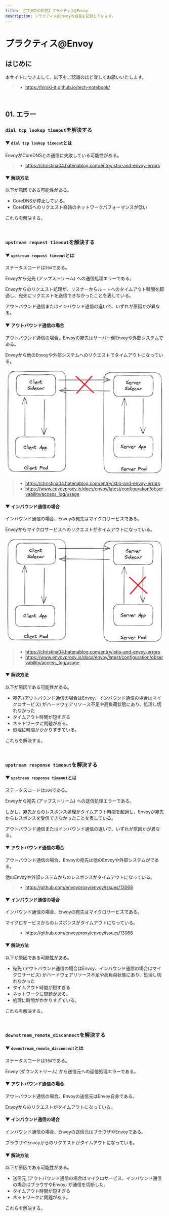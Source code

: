 ```yaml
---
title: 【IT技術の知見】プラクティス@Envoy
description: プラクティス@Envoyの知見を記録しています。
---
```


# プラクティス@Envoy

## はじめに

本サイトにつきまして、以下をご認識のほど宜しくお願いいたします。

> - https://hiroki-it.github.io/tech-notebook/

<br>

## 01. エラー

### `dial tcp lookup timeout`を解決する

#### ▼ `dial tcp lookup timeout`とは

EnvoyがCoreDNSとの通信に失敗している可能性がある。

> - https://christina04.hatenablog.com/entry/istio-and-envoy-errors

#### ▼ 解決方法

以下が原因である可能性がある。

- CoreDNSが停止している。
- CoreDNSへのリクエスト経路のネットワークパフォーマンスが低い

これらを解決する。

<br>

### `upstream request timeout`を解決する

#### ▼ `upstream request timeout`とは

ステータスコードは`504`である。

Envoyから宛先 (アップストリーム) への送信処理エラーである。

Envoyからのリクエスト処理が、リスナーからルートへのタイムアウト時間を超過し、宛先にリクエストを送信できなかったことを表している。

アウトバウンド通信またはインバウンド通信の違いで、いずれが原因かが異なる。

#### ▼ アウトバウンド通信の場合

アウトバウンド通信の場合、Envoyの宛先はサーバー側Envoyや外部システムである。

Envoyから他のEnvoyや外部システムへのリクエストでタイムアウトになっている。

![envoy_upstream-request-timeout_outbound](https://raw.githubusercontent.com/hiroki-it/tech-notebook-images/master/images/envoy_upstream-request-timeout_outbound.png)

> - https://christina04.hatenablog.com/entry/istio-and-envoy-errors
> - https://www.envoyproxy.io/docs/envoy/latest/configuration/observability/access_log/usage

#### ▼ インバウンド通信の場合

インバウンド通信の場合、Envoyの宛先はマイクロサービスである。

Envoyからマイクロサービスへのリクエストがタイムアウトになっている。

![envoy_upstream-request-timeout_inbound](https://raw.githubusercontent.com/hiroki-it/tech-notebook-images/master/images/envoy_upstream-request-timeout_inbound.png)

> - https://christina04.hatenablog.com/entry/istio-and-envoy-errors
> - https://www.envoyproxy.io/docs/envoy/latest/configuration/observability/access_log/usage

#### ▼ 解決方法

以下が原因である可能性がある。

- 宛先 (アウトバウンド通信の場合はEnvoy、インバウンド通信の場合はマイクロサービス) がハードウェアリソース不足や高負荷状態にあり、処理し切れなかった
- タイムアウト時間が短すぎる
- ネットワークに問題がある。
- 処理に時間がかかりすぎている。

これらを解決する。

<br>

### `upstream response timeout`を解決する

#### ▼ `upstream response timeout`とは

ステータスコードは`504`である。

Envoyから宛先 (アップストリーム) への送信処理エラーである。

しかし、宛先からのレスポンス処理がタイムアウト時間を超過し、Envoyが宛先からレスポンスを受信できなかったことを表している。

アウトバウンド通信またはインバウンド通信の違いで、いずれが原因かが異なる。

#### ▼ アウトバウンド通信の場合

アウトバウンド通信の場合、Envoyの宛先は他のEnvoyや外部システムがである。

他のEnvoyや外部システムからのレスポンスがタイムアウトになっている。

> - https://github.com/envoyproxy/envoy/issues/13068

#### ▼ インバウンド通信の場合

インバウンド通信の場合、Envoyの宛先はマイクロサービスである。

マイクロサービスからのレスポンスがタイムアウトになっている。

> - https://github.com/envoyproxy/envoy/issues/13068

#### ▼ 解決方法

以下が原因である可能性がある。

- 宛先 (アウトバウンド通信の場合はEnvoy、インバウンド通信の場合はマイクロサービス) がハードウェアリソース不足や高負荷状態にあり、処理し切れなかった
- タイムアウト時間が短すぎる
- ネットワークに問題がある。
- 処理に時間がかかりすぎている。

これらを解決する。

<br>

### `downstream_remote_disconnect`を解決する

#### ▼ `downstream_remote_disconnect`とは

ステータスコードは`504`である。

Envoy (ダウンストリーム) から送信元への返信処理エラーである。

#### ▼ アウトバウンド通信の場合

アウトバウンド通信の場合、Envoyの送信元はEnvoy自身である。

Envoyからのリクエストがタイムアウトになっている。

#### ▼ インバウンド通信の場合

インバウンド通信の場合、Envoyの送信元はブラウザやEnvoyである。

ブラウザやEnvoyからのリクエストがタイムアウトになっている。

#### ▼ 解決方法

以下が原因である可能性がある。

- 送信元 (アウトバウンド通信の場合はマイクロサービス、インバウンド通信の場合はブラウザやEnvoy) が通信を切断した。
- タイムアウト時間が短すぎる
- ネットワークに問題がある。

これらを解決する。

<br>
